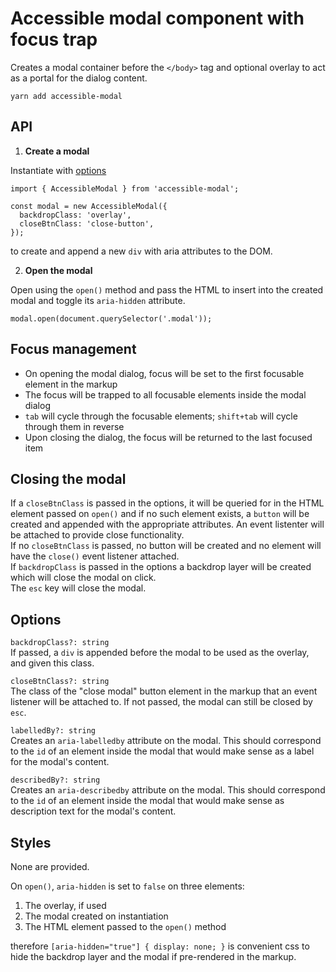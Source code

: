 # Accessible modal component with focus trap

Creates a modal container before the `</body>` tag and optional overlay to act as a portal for the dialog content.

```
yarn add accessible-modal
```

## API

1. **Create a modal**

Instantiate with [options](#options)

```
import { AccessibleModal } from 'accessible-modal';

const modal = new AccessibleModal({
  backdropClass: 'overlay',
  closeBtnClass: 'close-button',
});
```

to create and append a new `div` with aria attributes to the DOM.

2. **Open the modal**

Open using the `open()` method and pass the HTML to insert into the created modal and toggle its `aria-hidden` attribute.

```
modal.open(document.querySelector('.modal'));
```

## Focus management

- On opening the modal dialog, focus will be set to the first focusable element in the markup
- The focus will be trapped to all focusable elements inside the modal dialog
- `tab` will cycle through the focusable elements; `shift+tab` will cycle through them in reverse
- Upon closing the dialog, the focus will be returned to the last focused item

## Closing the modal

If a `closeBtnClass` is passed in the options, it will be queried for in the HTML element passed on `open()` and if no such element exists, a `button` will be created and appended with the appropriate attributes. An event listenter will be attached to provide close functionality.\
If no `closeBtnClass` is passed, no button will be created and no element will have the `close()` event listener attached.\
If `backdropClass` is passed in the options a backdrop layer will be created which will close the modal on click.\
The `esc` key will close the modal.

## Options

`backdropClass?: string`\
If passed, a `div` is appended before the modal to be used as the overlay, and given this class.

`closeBtnClass?: string`\
The class of the "close modal" button element in the markup that an event listener will be attached to. If not passed, the modal can still be closed by `esc`.

`labelledBy?: string`\
Creates an `aria-labelledby` attribute on the modal. This should correspond to the `id` of an element inside the modal that would make sense as a label for the modal's content.

`describedBy?: string`\
Creates an `aria-describedby` attribute on the modal. This should correspond to the `id` of an element inside the modal that would make sense as description text for the modal's content.

## Styles

None are provided.

On `open()`, `aria-hidden` is set to `false` on three elements:

1. The overlay, if used
2. The modal created on instantiation
3. The HTML element passed to the `open()` method

therefore `[aria-hidden="true"] { display: none; }` is convenient css to hide the backdrop layer and the modal if pre-rendered in the markup.
